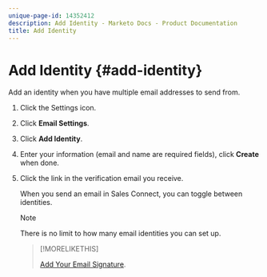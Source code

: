 ```yaml
---
unique-page-id: 14352412
description: Add Identity - Marketo Docs - Product Documentation
title: Add Identity
---
```


# Add Identity {#add-identity}

Add an identity when you have multiple email addresses to send from.

1. Click the Settings icon.

1. Click **Email Settings**.

1. Click **Add Identity**.

1. Enter your information (email and name are required fields), click **Create** when done.

1. Click the link in the verification email you receive.

   When you send an email in Sales Connect, you can toggle between identities.

   >[!NOTE]
   >
   >There is no limit to how many email identities you can set up.

   >[!MORELIKETHIS]
   >
   >[Add Your Email Signature](/help/marketo/product-docs/marketo-sales-connect/getting-started/email-settings/add-your-email-signature.md).
